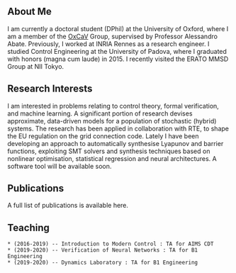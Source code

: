 ## About Me

I am currently a doctoral student (DPhil) at the University of Oxford, where I am a member of the [OxCaV](https://www.oxcav.org/) Group, supervised by Professor Alessandro Abate. Previously, I worked at INRIA Rennes as a research engineer. I studied Control Engineering at the University of Padova, where I graduated with honors (magna cum laude) in 2015. I recently visited the ERATO MMSD Group at NII Tokyo.

## Research Interests

I am interested in problems relating to control theory, formal verification, and machine learning. 
A significant portion of research devises approximate, data-driven models for a population of stochastic (hybrid) systems. The research has been applied in collaboration with RTE, to shape the EU regulation on the grid connection code.
Lately I have been developing an approach to automatically synthesise Lyapunov and barrier functions, exploiting SMT solvers and synthesis techniques based on nonlinear optimisation, statistical regression and neural architectures. A software tool will be available soon.

## Publications

A full list of publications is available here.

## Teaching

    * (2016-2019) -- Introduction to Modern Control : TA for AIMS CDT
    * (2019-2020) -- Verification of Neural Networks : TA for B1 Engineering
    * (2019-2020) -- Dynamics Laboratory : TA for B1 Engineering
